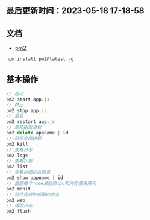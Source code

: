 <!--
 * @Description:
 * @Author: panrui
 * @Date: 2023-05-18 17:17:52
 * @LastEditTime: 2023-05-18 17:20:01
 * @LastEditors: panrui
 * 不忘初心,不负梦想
-->

## 最后更新时间：2023-05-18 17-18-58

## 文档

- [pm2](https://pm2.keymetrics.io/docs/usage/quick-start/)

```js
npm install pm2@latest -g
```

## 基本操作

```js
// 启动
pm2 start app.js
// 停止
pm2 stop app.js
// 重启
pm2 restart app.js
// 杀死指定进程
pm2 delete appname | id
// 杀死全部进程
pm2 kill
// 查看日志
pm2 logs
// 查看状态
pm2 list
// 查看详细状态信息
pm2 show appname | id
// 监控每个node进程的cpu和内存使用情况
pm2 monit
// 监控运行的机器的状态
pm2 web
// 清除日志
pm2 flush
```
